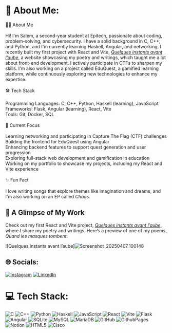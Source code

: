 # 💫 About Me:
👨‍💻 About Me<br><br>Hi! I'm Salem, a second-year student at Epitech, passionate about coding, problem-solving, and cybersecurity. I have a solid background in C, C++, and Python, and I'm currently learning Haskell, Angular, and networking. I recently built my first project with React and Vite, [*Quelques instants avant l’aube*](https://poems-zeta.vercel.app/), a website showcasing my poetry and writings, which taught me a lot about front-end development. I actively participate in CTFs to sharpen my skills. I'm also working on a project called EduQuest, a gamified learning platform, while continuously exploring new technologies to enhance my expertise.<br><br>🛠 Tech Stack<br><br>Programming Languages: C, C++, Python, Haskell (learning), JavaScript<br>Frameworks: Flask, Angular (learning), React, Vite<br>Tools: Git, Docker, SQL<br><br>🌱 Current Focus<br><br>Learning networking and participating in Capture The Flag (CTF) challenges<br>Building the frontend for EduQuest using Angular<br>Enhancing backend features to support quest generation and user progression<br>Exploring full-stack web development and gamification in education<br>Working on my portfolio to showcase my projects, including my React and Vite experience<br><br>✨ Fun Fact<br><br>I love writing songs that explore themes like imagination and dreams, and I'm also working on an EP called *Chaos*.

## 📸 A Glimpse of My Work
Check out my first React and Vite project, [*Quelques instants avant l’aube*](https://poems-zeta.vercel.app/), where I share my poetry and writings. Here’s a preview of one of my poems, *Quand les masques tombent*:

![Quelques instants avant l’aube]![Screenshot_20250407_100148](https://github.com/user-attachments/assets/df208417-fb95-4c43-994b-85bba0c3ca68)


## 🌐 Socials:
[![Instagram](https://img.shields.io/badge/Instagram-%23E4405F.svg?logo=Instagram&logoColor=white)](https://instagram.com/salemni) [![LinkedIn](https://img.shields.io/badge/LinkedIn-%230077B5.svg?logo=linkedin&logoColor=white)](https://www.linkedin.com/in/salem-gnandi/)

# 💻 Tech Stack:
![C](https://img.shields.io/badge/c-%2300599C.svg?style=for-the-badge&logo=c&logoColor=white) ![C++](https://img.shields.io/badge/c++-%2300599C.svg?style=for-the-badge&logo=c%2B%2B&logoColor=white) ![Python](https://img.shields.io/badge/python-3670A0?style=for-the-badge&logo=python&logoColor=ffdd54) ![Haskell](https://img.shields.io/badge/Haskell-5e5086?style=for-the-badge&logo=haskell&logoColor=white) ![JavaScript](https://img.shields.io/badge/javascript-%23323330.svg?style=for-the-badge&logo=javascript&logoColor=%23F7DF1E) ![React](https://img.shields.io/badge/react-%2320232a.svg?style=for-the-badge&logo=react&logoColor=%2361DAFB) ![Vite](https://img.shields.io/badge/vite-%23646CFF.svg?style=for-the-badge&logo=vite&logoColor=white) ![Flask](https://img.shields.io/badge/flask-%23000.svg?style=for-the-badge&logo=flask&logoColor=white) ![Angular](https://img.shields.io/badge/angular-%23DD0031.svg?style=for-the-badge&logo=angular&logoColor=white) ![SQLite](https://img.shields.io/badge/sqlite-%2307405e.svg?style=for-the-badge&logo=sqlite&logoColor=white) ![MySQL](https://img.shields.io/badge/mysql-4479A1.svg?style=for-the-badge&logo=mysql&logoColor=white) ![MariaDB](https://img.shields.io/badge/MariaDB-003545?style=for-the-badge&logo=mariadb&logoColor=white) ![GitHub](https://img.shields.io/badge/github-%23121011.svg?style=for-the-badge&logo=github&logoColor=white) ![GithubPages](https://img.shields.io/badge/github%20pages-121013?style=for-the-badge&logo=github&logoColor=white) ![Notion](https://img.shields.io/badge/Notion-%23000000.svg?style=for-the-badge&logo=notion&logoColor=white) ![HTML5](https://img.shields.io/badge/html5-%23E34F26.svg?style=for-the-badge&logo=html5&logoColor=white) ![Cisco](https://img.shields.io/badge/cisco-%23049fd9.svg?style=for-the-badge&logo=cisco&logoColor=black)

